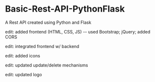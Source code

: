 # Basic-Rest-API-PythonFlask
A Rest API created using Python and Flask

edit: added frontend (HTML, CSS, JS) -- used Bootstrap; jQuery; added CORS

edit: integrated frontend w/ backend

edit: added icons

edit: updated update/delete mechanisms

edit: updated logo
